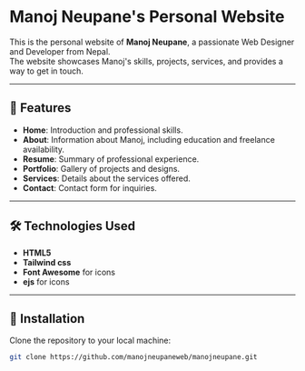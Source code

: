 # Manoj Neupane's Personal Website

This is the personal website of **Manoj Neupane**, a passionate Web Designer and Developer from Nepal.  
The website showcases Manoj's skills, projects, services, and provides a way to get in touch.  

---

## 🌟 Features

- **Home**: Introduction and professional skills.  
- **About**: Information about Manoj, including education and freelance availability.  
- **Resume**: Summary of professional experience.  
- **Portfolio**: Gallery of projects and designs.  
- **Services**: Details about the services offered.  
- **Contact**: Contact form for inquiries.  

---

## 🛠 Technologies Used

- **HTML5**  
- **Tailwind css**  
- **Font Awesome** for icons  
- **ejs** for icons  
---

## 🚀 Installation

Clone the repository to your local machine:

```bash
git clone https://github.com/manojneupaneweb/manojneupane.git
